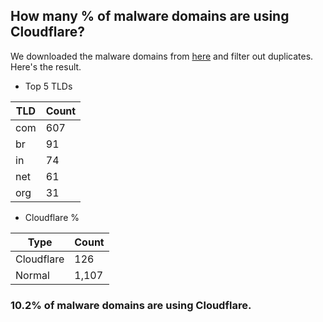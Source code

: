 ## How many % of malware domains are using Cloudflare?


We downloaded the malware domains from [here](https://urlhaus.abuse.ch) and filter out duplicates.
Here's the result.


[//]: # (start replacement)


- Top 5 TLDs

| TLD | Count |
| --- | --- |
| com | 607 |
| br | 91 |
| in | 74 |
| net | 61 |
| org | 31 |


- Cloudflare %

| Type | Count |
| --- | --- |
| Cloudflare | 126 |
| Normal | 1,107 |


### 10.2% of malware domains are using Cloudflare.